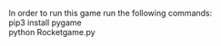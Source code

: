 In order to run this game run the following commands:  
pip3 install pygame  
python Rocketgame.py  

